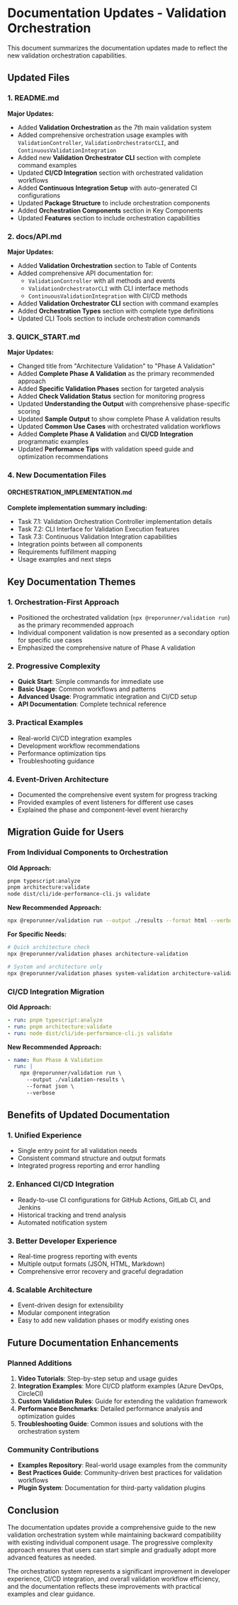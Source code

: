 # Documentation Updates - Validation Orchestration

This document summarizes the documentation updates made to reflect the new validation orchestration capabilities.

## Updated Files

### 1. README.md
**Major Updates:**
- Added **Validation Orchestration** as the 7th main validation system
- Added comprehensive orchestration usage examples with `ValidationController`, `ValidationOrchestratorCLI`, and `ContinuousValidationIntegration`
- Added new **Validation Orchestrator CLI** section with complete command examples
- Updated **CI/CD Integration** section with orchestrated validation workflows
- Added **Continuous Integration Setup** with auto-generated CI configurations
- Updated **Package Structure** to include orchestration components
- Added **Orchestration Components** section in Key Components
- Updated **Features** section to include orchestration capabilities

### 2. docs/API.md
**Major Updates:**
- Added **Validation Orchestration** section to Table of Contents
- Added comprehensive API documentation for:
  - `ValidationController` with all methods and events
  - `ValidationOrchestratorCLI` with CLI interface methods
  - `ContinuousValidationIntegration` with CI/CD methods
- Added **Validation Orchestrator CLI** section with command examples
- Added **Orchestration Types** section with complete type definitions
- Updated CLI Tools section to include orchestration commands

### 3. QUICK_START.md
**Major Updates:**
- Changed title from "Architecture Validation" to "Phase A Validation"
- Added **Complete Phase A Validation** as the primary recommended approach
- Added **Specific Validation Phases** section for targeted analysis
- Added **Check Validation Status** section for monitoring progress
- Updated **Understanding the Output** with comprehensive phase-specific scoring
- Updated **Sample Output** to show complete Phase A validation results
- Updated **Common Use Cases** with orchestrated validation workflows
- Added **Complete Phase A Validation** and **CI/CD Integration** programmatic examples
- Updated **Performance Tips** with validation speed guide and optimization recommendations

### 4. New Documentation Files

#### ORCHESTRATION_IMPLEMENTATION.md
**Complete implementation summary including:**
- Task 7.1: Validation Orchestration Controller implementation details
- Task 7.2: CLI Interface for Validation Execution features
- Task 7.3: Continuous Validation Integration capabilities
- Integration points between all components
- Requirements fulfillment mapping
- Usage examples and next steps

## Key Documentation Themes

### 1. Orchestration-First Approach
- Positioned the orchestrated validation (`npx @reporunner/validation run`) as the primary recommended approach
- Individual component validation is now presented as a secondary option for specific use cases
- Emphasized the comprehensive nature of Phase A validation

### 2. Progressive Complexity
- **Quick Start**: Simple commands for immediate use
- **Basic Usage**: Common workflows and patterns
- **Advanced Usage**: Programmatic integration and CI/CD setup
- **API Documentation**: Complete technical reference

### 3. Practical Examples
- Real-world CI/CD integration examples
- Development workflow recommendations
- Performance optimization tips
- Troubleshooting guidance

### 4. Event-Driven Architecture
- Documented the comprehensive event system for progress tracking
- Provided examples of event listeners for different use cases
- Explained the phase and component-level event hierarchy

## Migration Guide for Users

### From Individual Components to Orchestration

**Old Approach:**
```bash
pnpm typescript:analyze
pnpm architecture:validate
node dist/cli/ide-performance-cli.js validate
```

**New Recommended Approach:**
```bash
npx @reporunner/validation run --output ./results --format html --verbose
```

**For Specific Needs:**
```bash
# Quick architecture check
npx @reporunner/validation phases architecture-validation

# System and architecture only
npx @reporunner/validation phases system-validation architecture-validation
```

### CI/CD Integration Migration

**Old Approach:**
```yaml
- run: pnpm typescript:analyze
- run: pnpm architecture:validate
- run: node dist/cli/ide-performance-cli.js validate
```

**New Recommended Approach:**
```yaml
- name: Run Phase A Validation
  run: |
    npx @reporunner/validation run \
      --output ./validation-results \
      --format json \
      --verbose
```

## Benefits of Updated Documentation

### 1. Unified Experience
- Single entry point for all validation needs
- Consistent command structure and output formats
- Integrated progress reporting and error handling

### 2. Enhanced CI/CD Integration
- Ready-to-use CI configurations for GitHub Actions, GitLab CI, and Jenkins
- Historical tracking and trend analysis
- Automated notification system

### 3. Better Developer Experience
- Real-time progress reporting with events
- Multiple output formats (JSON, HTML, Markdown)
- Comprehensive error recovery and graceful degradation

### 4. Scalable Architecture
- Event-driven design for extensibility
- Modular component integration
- Easy to add new validation phases or modify existing ones

## Future Documentation Enhancements

### Planned Additions
1. **Video Tutorials**: Step-by-step setup and usage guides
2. **Integration Examples**: More CI/CD platform examples (Azure DevOps, CircleCI)
3. **Custom Validation Rules**: Guide for extending the validation framework
4. **Performance Benchmarks**: Detailed performance analysis and optimization guides
5. **Troubleshooting Guide**: Common issues and solutions with the orchestration system

### Community Contributions
- **Examples Repository**: Real-world usage examples from the community
- **Best Practices Guide**: Community-driven best practices for validation workflows
- **Plugin System**: Documentation for third-party validation plugins

## Conclusion

The documentation updates provide a comprehensive guide to the new validation orchestration system while maintaining backward compatibility with existing individual component usage. The progressive complexity approach ensures that users can start simple and gradually adopt more advanced features as needed.

The orchestration system represents a significant improvement in developer experience, CI/CD integration, and overall validation workflow efficiency, and the documentation reflects these improvements with practical examples and clear guidance.
